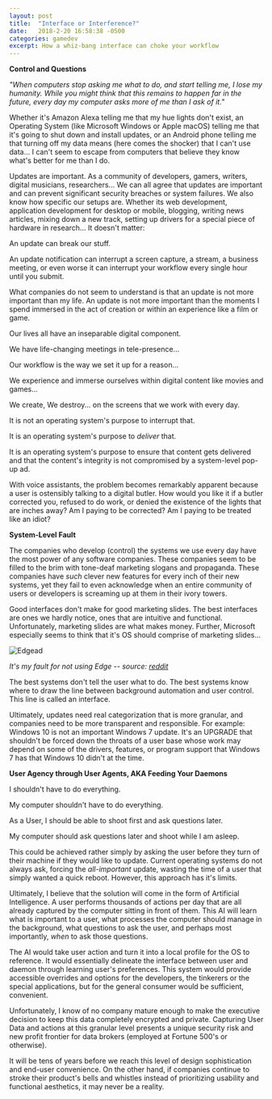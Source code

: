 ```yaml
---
layout: post
title:  "Interface or Interference?"
date:   2018-2-20 16:58:38 -0500
categories: gamedev
excerpt: How a whiz-bang interface can choke your workflow
---
```


**Control and Questions**

*"When computers stop asking me what to do, and start telling me, I lose my humanity.
While you might think that this remains to happen far in the future, every day my computer asks more of me than I ask of it."*

Whether it's Amazon Alexa telling me that my hue lights don't exist, an Operating System (like Microsoft Windows or Apple macOS) telling me that it's going to shut down and install updates, or an Android phone telling me that turning off my data means (here comes the shocker) that I can't use data... I can't seem to escape from computers that believe they know what's better for me than I do.

Updates are important. As a community of developers, gamers, writers, digital musicians, researchers...
We can all agree that updates are important and can prevent significant security breaches or system failures.
We also know how specific our setups are. Whether its web development, application development for desktop or mobile, blogging, writing news articles, mixing down a new track, setting up drivers for a special piece of hardware in research... It doesn't matter:

An update can break our stuff.

An update notification can interrupt a screen capture, a stream, a business meeting, or even worse it can interrupt your workflow every single hour until you submit.

What companies do not seem to understand is that an update is not more important than my life. An update is not more important than the moments I spend immersed in the act of creation or within an experience like a film or game.

Our lives all have an inseparable digital component.

We have life-changing meetings in tele-presence...

Our workflow is the way we set it up for a reason...

We experience and immerse ourselves within digital content like movies and games...

We create, We destroy... on the screens that we work with every day.

It is not an operating system's purpose to interrupt that.

It is an operating system's purpose to *deliver* that.

It is an operating system's purpose to ensure that content gets delivered and that the content's integrity is not compromised by a system-level pop-up ad.

With voice assistants, the problem becomes remarkably apparent because a user is ostensibly talking to a digital butler. How would you like it if a butler corrected you, refused to do work, or denied the existence of the lights that are inches away? Am I paying to be corrected? Am I paying to be treated like an idiot?

**System-Level Fault**

The companies who develop (control) the systems we use every day have the most power of any software companies. These companies seem to be filled to the brim with tone-deaf marketing slogans and propaganda. These companies have *such* clever new features for every inch of their new systems, yet they fail to even acknowledge when an entire community of users or developers is screaming up at them in their ivory towers.

Good interfaces don't make for good marketing slides. The best interfaces are ones we hardly notice, ones that are intuitive and functional. Unfortunately, marketing slides are what makes money. Further, Microsoft especially seems to think that it's OS should comprise of marketing slides...

![Edgead]({{site.url}}/assets/gamedev/edgead.png)

*It's my fault for not using Edge -- source: [reddit][redditpic]*

The best systems don't tell the user what to do.
The best systems know where to draw the line between background automation and user control. This line is called an interface.

Ultimately, updates need real categorization that is more granular, and companies need to be more transparent and responsible. For example: Windows 10 is not an important Windows 7 update. It's an UPGRADE that shouldn't be forced down the throats of a user base whose work may depend on some of the drivers, features, or program support that Windows 7 has that Windows 10 didn't at the time.

**User Agency through User Agents, AKA Feeding Your Daemons**

I shouldn't have to do everything.

My computer shouldn't have to do everything.

As a User, I should be able to shoot first and ask questions later.

My computer should ask questions later and shoot while I am asleep.

This could be achieved rather simply by asking the user before they turn of their machine if they would like to update. Current operating systems do not always ask, forcing the *all-important* update, wasting the time of a user that simply wanted a quick reboot. However, this approach has it's limits.

Ultimately, I believe that the solution will come in the form of Artificial Intelligence. A user performs thousands of actions per day that are all already captured by the computer sitting in front of them. This AI will learn what is important to a user, what processes the computer should manage in the background, what questions to ask the user, and perhaps most importantly, *when* to ask those questions.

The AI would take user action and turn it into a local profile for the OS to reference. It would essentially delineate the interface between user and daemon through learning user's preferences. This system would provide accessible overrides and options for the developers, the tinkerers or the special applications, but for the general consumer would be sufficient, convenient.

Unfortunately, I know of no company mature enough to make the executive decision to keep this data completely encrypted and private. Capturing User Data and actions at this granular level presents a unique security risk and new profit frontier for data brokers (employed at Fortune 500's or otherwise).


It will be tens of years before we reach this level of design sophistication and end-user convenience. On the other hand, if companies continue to stroke their product's bells and whistles instead of prioritizing usability and functional aesthetics, it may never be a reality.



[redditpic]:https://www.reddit.com/r/Windows10/comments/4wb2wz/ms_edge_lock_screen_ads_anyone_figure_out_how_to/
